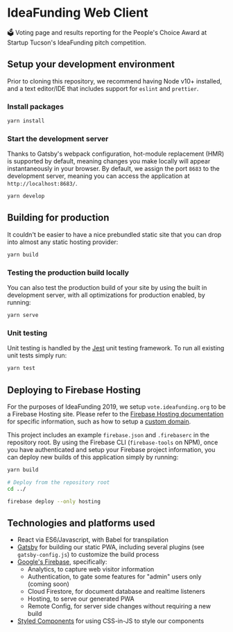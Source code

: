 # IdeaFunding Web Client

🗳️ Voting page and results reporting for the People's Choice Award at Startup Tucson's IdeaFunding pitch competition.

## Setup your development environment

Prior to cloning this repository, we recommend having Node v10+ installed, and a text editor/IDE that includes support for `eslint` and `prettier`.

### Install packages

```bash
yarn install
```

### Start the development server

Thanks to Gatsby's webpack configuration, hot-module replacement (HMR) is supported by default, meaning changes you make locally will appear instantaneously in your browser. By default, we assign the port `8683` to the development server, meaning you can access the application at `http://localhost:8683/`.

```bash
yarn develop
```

## Building for production

It couldn't be easier to have a nice prebundled static site that you can drop into almost any static hosting provider:

```bash
yarn build
```

### Testing the production build locally

You can also test the production build of your site by using the built in development server, with all optimizations for production enabled, by running:

```bash
yarn serve
```

### Unit testing

Unit testing is handled by the [Jest](https://jestjs.io/) unit testing framework. To run all existing unit tests simply run:

```bash
yarn test
```


## Deploying to Firebase Hosting

For the purposes of IdeaFunding 2019, we setup `vote.ideafunding.org` to be a Firebase Hosting site. Please refer to the [Firebase Hosting documentation](https://firebase.google.com/docs/hosting/) for specific information, such as how to setup a [custom domain](https://firebase.google.com/docs/hosting/custom-domain).

This project includes an example `firebase.json` and `.firebaserc` in the repository root. By using the Firebase CLI (`firebase-tools` on NPM), once you have authenticated and setup your Firebase project information, you can deploy new builds of this application simply by running:

```bash
yarn build

# Deploy from the repository root
cd ../

firebase deploy --only hosting
```

## Technologies and platforms used

-   React via ES6/Javascript, with Babel for transpilation
-   [Gatsby](https://www.gatsbyjs.org/) for building our static PWA, including several plugins (see `gatsby-config.js`) to customize the build process
-   [Google's Firebase](https://firebase.google.com/), specifically:
    -   Analytics, to capture web visitor information
    -   Authentication, to gate some features for "admin" users only (coming soon)
    -   Cloud Firestore, for document database and realtime listeners
    -   Hosting, to serve our generated PWA
    -   Remote Config, for server side changes without requiring a new build
-   [Styled Components](https://www.styled-components.com/) for using CSS-in-JS to style our components
